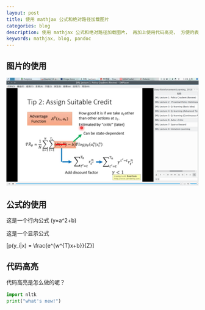 ```yaml
---
layout: post
title: 使用 mathjax 公式和绝对路径加载图片
categories: blog
description: 使用 mathjax 公式和绝对路径加载图片， 再加上使用代码高亮， 方便的表格， 才比较方便。
keywords: mathjax, blog, pandoc
---
```

 
## 图片的使用

![这是一个图片](/assets/images/Screenshot_20180730_012427.png)

## 公式的使用

这是一个行内公式 \(y=a^2+b\)

这是一个显示公式

\[p(y_i|x) = \frac{e^{w^{T}x+b}}{Z}\]

## 代码高亮

代码高亮是怎么做的呢？

```python
import nltk
print("what's new!")
```

